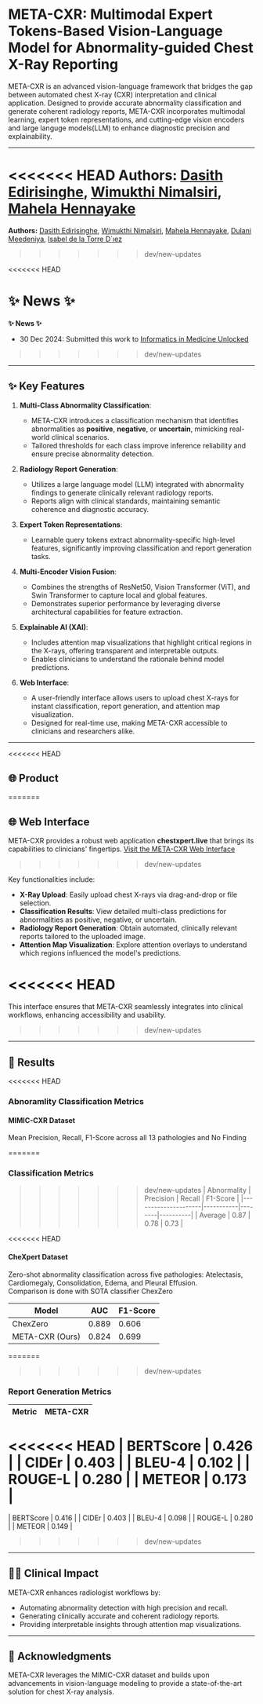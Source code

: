 
# META-CXR: Multimodal Expert Tokens-Based Vision-Language Model for Abnormality-guided Chest X-Ray Reporting

META-CXR is an advanced vision-language framework that bridges the gap between automated chest X-ray (CXR) interpretation and clinical application. Designed to provide accurate abnormality classification and generate coherent radiology reports, META-CXR incorporates multimodal learning, expert token representations, and cutting-edge vision encoders and large languge models(LLM) to enhance diagnostic precision and explainability.

---

<<<<<<< HEAD
**Authors:** [Dasith Edirisinghe][de], [Wimukthi Nimalsiri][wn], [Mahela Hennayake][mh]
=======
**Authors:** [Dasith Edirisinghe][de], [Wimukthi Nimalsiri][wn], [Mahela Hennayake][mh], [Dulani Meedeniya][dm], [ Isabel de la Torre D´ıez][it]
>>>>>>> dev/new-updates

[de]:https://dasithedirisinghe.github.io/
[wn]:https://wimukti.github.io/#/home
[mh]:https://lk.linkedin.com/in/mahela97
<<<<<<< HEAD


**✨ News ✨**
=======
[dm]:https://uom.lk/staff/Meedeniya.DA
[it]:https://scholar.google.es/citations?hl=es&user=82k6rgsAAAAJ


**✨ News ✨**
- 30 Dec 2024: Submitted this work to [Informatics in Medicine Unlocked](https://www.sciencedirect.com/journal/informatics-in-medicine-unlocked)
>>>>>>> dev/new-updates
---


## ✨ Key Features

1. **Multi-Class Abnormality Classification**:
   - META-CXR introduces a classification mechanism that identifies abnormalities as **positive**, **negative**, or **uncertain**, mimicking real-world clinical scenarios.
   - Tailored thresholds for each class improve inference reliability and ensure precise abnormality detection.

2. **Radiology Report Generation**:
   - Utilizes a large language model (LLM) integrated with abnormality findings to generate clinically relevant radiology reports.
   - Reports align with clinical standards, maintaining semantic coherence and diagnostic accuracy.

3. **Expert Token Representations**:
   - Learnable query tokens extract abnormality-specific high-level features, significantly improving classification and report generation tasks.

4. **Multi-Encoder Vision Fusion**:
   - Combines the strengths of ResNet50, Vision Transformer (ViT), and Swin Transformer to capture local and global features.
   - Demonstrates superior performance by leveraging diverse architectural capabilities for feature extraction.

5. **Explainable AI (XAI)**:
   - Includes attention map visualizations that highlight critical regions in the X-rays, offering transparent and interpretable outputs.
   - Enables clinicians to understand the rationale behind model predictions.

6. **Web Interface**:
   - A user-friendly interface allows users to upload chest X-rays for instant classification, report generation, and attention map visualization.
   - Designed for real-time use, making META-CXR accessible to clinicians and researchers alike.

---

<<<<<<< HEAD
## 🌐 Product

=======
## 🌐 Web Interface

META-CXR provides a robust web application **chestxpert.live** that brings its capabilities to clinicians' fingertips.
[Visit the META-CXR Web Interface](https://chestxpert.live)
>>>>>>> dev/new-updates

Key functionalities include:

- **X-Ray Upload**: Easily upload chest X-rays via drag-and-drop or file selection.
- **Classification Results**: View detailed multi-class predictions for abnormalities as positive, negative, or uncertain.
- **Radiology Report Generation**: Obtain automated, clinically relevant reports tailored to the uploaded image.
- **Attention Map Visualization**: Explore attention overlays to understand which regions influenced the model's predictions.

<<<<<<< HEAD
=======
This interface ensures that META-CXR seamlessly integrates into clinical workflows, enhancing accessibility and usability.

>>>>>>> dev/new-updates
---

## 🧪 Results

<<<<<<< HEAD
### Abnoramlity Classification Metrics

#### MIMIC-CXR Dataset

Mean Precision, Recall, F1-Score across all 13 pathologies and No Finding 

=======
### Classification Metrics
>>>>>>> dev/new-updates
| Abnormality                | Precision | Recall | F1-Score |
|---------------------|-----------|--------|----------|
| Average             | 0.87      | 0.78   | 0.73     | 

<<<<<<< HEAD
#### CheXpert Dataset

Zero-shot abnormality classification across five pathologies: Atelectasis, Cardiomegaly, Consolidation, Edema, and Pleural Effusion. <br>
Comparison is done with SOTA classifier ChexZero 

| Model                | AUC | F1-Score |
|---------------------|-----------|--------|
| ChexZero             | 0.889  | 0.606   |
| META-CXR (Ours)             | 0.824  | 0.699   |
=======
>>>>>>> dev/new-updates

### Report Generation Metrics
| Metric    | META-CXR | 
|-----------|-------------|
<<<<<<< HEAD
| BERTScore | 0.426       | 
| CIDEr     | 0.403       | 
| BLEU-4    | 0.102       | 
| ROUGE-L   | 0.280       | 
| METEOR    | 0.173       |
=======
| BERTScore | 0.416       | 
| CIDEr     | 0.403       | 
| BLEU-4    | 0.098        | 
| ROUGE-L   | 0.280       | 
| METEOR    | 0.149       |
>>>>>>> dev/new-updates

---

## 👨‍⚕️ Clinical Impact

META-CXR enhances radiologist workflows by:
- Automating abnormality detection with high precision and recall.
- Generating clinically accurate and coherent radiology reports.
- Providing interpretable insights through attention map visualizations.

---

## 📖 Acknowledgments

META-CXR leverages the MIMIC-CXR dataset and builds upon advancements in vision-language modeling to provide a state-of-the-art solution for chest X-ray analysis.